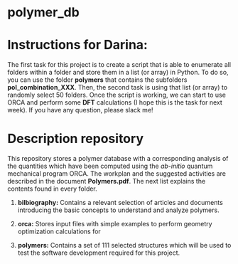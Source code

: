 # polymer_db

# Instructions for Darina:

The first task for this project is to create a script that is able to enumerate all folders within a folder and store them in a list (or array) in Python. 
To do so, you can use the folder **polymers** that contains the subfolders **pol_combination_XXX**. Then, the second task is using that list (or array) 
to randomly select 50 folders. Once the script is working, we can start to use ORCA and perform some **DFT** calculations (I hope this is the task for next 
week). If you have any question, please slack me!


# Description repository

This repository stores a polymer database with a corresponding analysis of the quantities which have been computed using the *ab-initio* quantum mechanical 
program ORCA. The workplan and the suggested activities are described in the document **Polymers.pdf**. The next list explains the contents found in every 
folder.

1. **bilbiography:** Contains a relevant selection of articles and documents introducing the basic concepts to understand and analyze polymers. 

2. **orca:** Stores input files with simple examples to perform geometry optimization calculations for 

3. **polymers:** Contains a set of 111 selected structures which will be used to test the software development required for this project.


